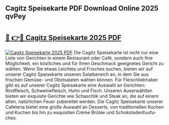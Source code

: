 ## Cagitz Speisekarte PDF Download Online 2025 qvPey

# <h2><a href="http://gc8hgg.nevu.top/?p=Cagitz+Speisekarte">🔗 👉🔴 Cagitz Speisekarte 2025 PDF</a></h2>

[![Cagitz Speisekarte 2025 PDF](https://i.imgur.com/dBaPXMq.png)](http://gc8hgg.nevu.top/?p=Cagitz+Speisekarte)
Die Cagitz Speisekarte ist nicht nur eine Liste von Gerichten in einem Restaurant oder Café, sondern auch Ihre Möglichkeit, ein köstliches und für Ihren Geschmack geeignetes Gericht zu wählen. Wenn Sie etwas Leichtes und Frisches suchen, bieten wir auf unserer Cagitz Speisekarte unseren Salatbereich an, in dem Sie aus frischen Gemüse- und Obstsalaten wählen können. Für Fleischliebhaber gibt es auf unserer Cagitz Speisekarte eine Auswahl an Gerichten: Rindfleisch, Schweinefleisch, Huhn und Fisch. Unseren Auserwählten bieten wir exquisite Gerichte wie Schaschlik und Steak an, die auf einem alten, natürlichen Feuer zubereitet werden. Die Cagitz Speisekarte unserer Cafeteria bietet eine große Auswahl an Desserts, von traditionellen Kuchen und Kuchen bis hin zu exquisiten Crème Brûlée und Schokoladenfuufu-ches.
